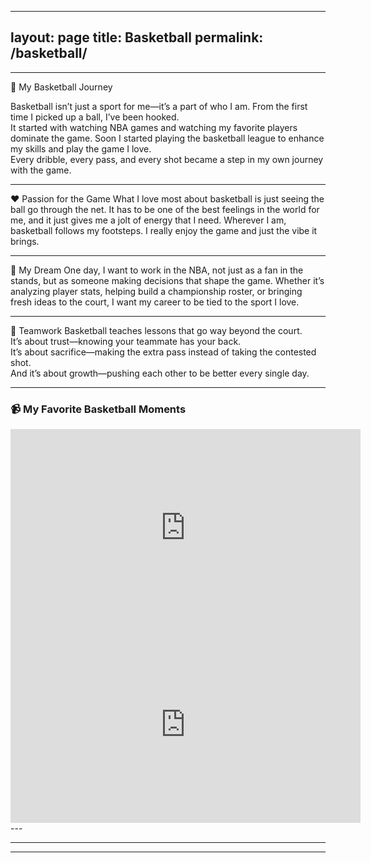 
---
layout: page
title: Basketball
permalink: /basketball/
---

---

 🏀 My Basketball Journey

  Basketball isn’t just a sport for me—it’s a part of who I am. From the first time I picked up a ball, I’ve been hooked.  
  It started with watching NBA games and watching my favorite players dominate the game. Soon I started playing the basketball league to enhance my skills and play the game I love.  
  Every dribble, every pass, and every shot became a step in my own journey with the game.

  ---

 ❤️ Passion for the Game
  What I love most about basketball is just seeing the ball go through the net. It has to be one of the best feelings in the world for me, and it just gives me a jolt of energy that I need. Wherever I am, basketball follows my footsteps. I really enjoy the game and just the vibe it brings.

  ---

 🌟 My Dream
  One day, I want to work in the NBA, not just as a fan in the stands, but as someone making decisions that shape the game. Whether it’s analyzing player stats, helping build a championship roster, or bringing fresh ideas to the court, I want my career to be tied to the sport I love.

  ---

  🤝 Teamwork
  Basketball teaches lessons that go way beyond the court.  
  It’s about trust—knowing your teammate has your back.  
  It’s about sacrifice—making the extra pass instead of taking the contested shot.  
  And it’s about growth—pushing each other to be better every single day.

  ---

  ### 📹 My Favorite Basketball Moments
  <!-- Replace VIDEO_ID with actual YouTube video IDs -->
  <iframe width="560" height="315" src="https://www.youtube.com/embed/VIDEO_ID" 
  title="YouTube video player" frameborder="0" allowfullscreen></iframe>

  <iframe width="560" height="315" src="https://www.youtube.com/embed/VIDEO_ID" 
  title="YouTube video player" frameborder="0" allowfullscreen></iframe>
---

---

---
